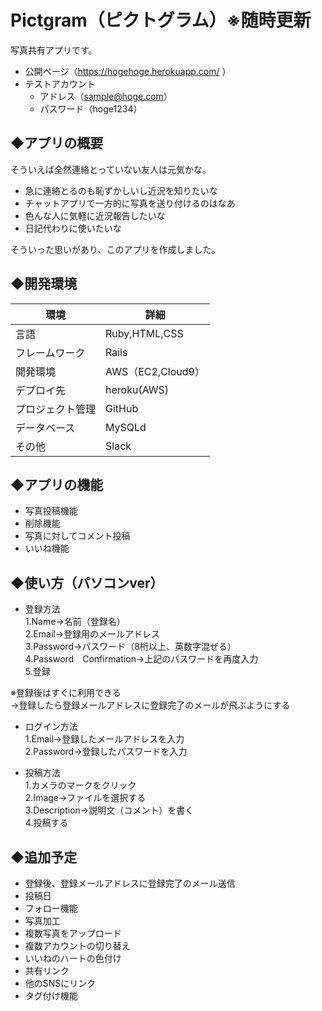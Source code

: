 # Pictgram（ピクトグラム）※随時更新
写真共有アプリです。  
* 公開ページ（https://hogehoge.herokuapp.com/ ）  
* テストアカウント  
  * アドレス（sample@hoge.com）  
  * パスワード（hoge1234）  

## ◆アプリの概要
そういえば全然連絡とっていない友人は元気かな。  

* 急に連絡とるのも恥ずかしいし近況を知りたいな
* チャットアプリで一方的に写真を送り付けるのはなあ  
* 色んな人に気軽に近況報告したいな  
* 日記代わりに使いたいな  
  
そういった思いがあり、このアプリを作成しました。  

## ◆開発環境
| 環境 | 詳細 |
| --- | --- |
| 言語 | Ruby,HTML,CSS |
| フレームワーク | Rails |
| 開発環境 | AWS（EC2,Cloud9） |
| デプロイ先 | heroku(AWS) |
| プロジェクト管理 | GitHub |
| データベース | MySQLd |
| その他 | Slack |


## ◆アプリの機能  
* 写真投稿機能
* 削除機能
* 写真に対してコメント投稿
* いいね機能　　


## ◆使い方（パソコンver）

* 登録方法  
   1.Name→名前（登録名）  
   2.Email→登録用のメールアドレス  
   3.Password→パスワード（8桁以上、英数字混ぜる）  
   4.Password　Confirmation→上記のパスワードを再度入力  
   5.登録  

※登録後はすぐに利用できる  
→登録したら登録メールアドレスに登録完了のメールが飛ぶようにする  

* ログイン方法  
   1.Email→登録したメールアドレスを入力  
   2.Password→登録したパスワードを入力  

* 投稿方法  
   1.カメラのマークをクリック  
   2.Image→ファイルを選択する  
   3.Description→説明文（コメント）を書く  
   4.投稿する  

## ◆追加予定
* 登録後、登録メールアドレスに登録完了のメール送信  
* 投稿日
* フォロー機能
* 写真加工  
* 複数写真をアップロード  
* 複数アカウントの切り替え  
* いいねのハートの色付け   
* 共有リンク  
* 他のSNSにリンク  
* タグ付け機能

